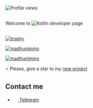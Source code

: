 ![Profile views](https://gpvc.arturio.dev/y9san9)<br><br>

Welcome to ![Kotlin](https://img.shields.io/badge/-Kotlin-orange?logo=kotlin&logoColor=white&style=flat-square) developer page <br><br>

[![trophy](https://github-profile-trophy.vercel.app/?username=y9san9&theme=onedark)](https://github.com/ryo-ma/github-profile-trophy)

[![madhunimmo](https://github-readme-stats.vercel.app/api?username=y9san9&show_icons=true&&count_private=true&locale=en&theme=onedark&layout=compact)](https://github.com/ryo-ma/github-profile-trophy)

[![madhunimmo](https://github-readme-stats.vercel.app/api/top-langs?username=y9san9&show_icons=true&&count_private=true&locale=en&theme=onedark&layout=compact)](https://github.com/ryo-ma/github-profile-trophy)

⭐ Please, give a star to my [new project](https://github.com/y9san9/prizebot)

## Contact me
- <a href="https://t.me/y9san9"><img src="https://upload.wikimedia.org/wikipedia/commons/thumb/8/82/Telegram_logo.svg/768px-Telegram_logo.svg.png" width=16 height=16 /> Telegram</a>
